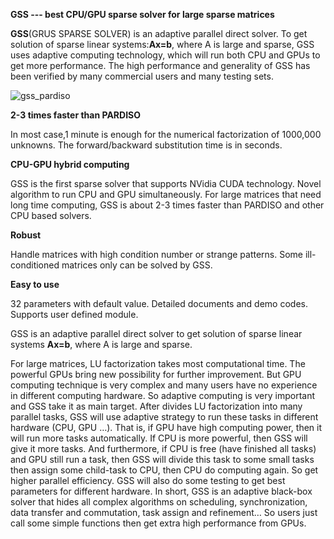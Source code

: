 **GSS --- best CPU/GPU sparse solver for large sparse matrices**

**GSS**(GRUS SPARSE SOLVER) is an adaptive parallel direct solver.
To get solution of sparse linear systems:**Ax=b**, where A is large and sparse,
GSS uses adaptive computing technology, which will run both CPU and GPUs to get more performance.
The high performance and generality of GSS has been verified by many commercial users and many testing sets.

![gss_pardiso](http://www.grusoft.com/wp-content/uploads/2013/11/gss_pardiso.jpg)



**2-3 times faster than PARDISO**

In most case,1 minute is enough for the numerical factorization of 1000,000 unknowns.
The forward/backward substitution time is in seconds.

**CPU-GPU hybrid computing**

GSS is the first sparse solver that supports NVidia CUDA technology.
Novel algorithm to run CPU and GPU simultaneously.
For large matrices that need long time computing, GSS is about 2-3 times faster than PARDISO and other CPU based solvers.

**Robust**

Handle matrices with high condition number or strange patterns. Some ill-conditioned matrices only can be solved by GSS.

**Easy to use**

32 parameters with default value. Detailed documents and demo  codes. Supports user defined module.

 

GSS is an adaptive parallel direct solver to get solution of sparse linear systems
**Ax=b**, where A is large and sparse.

For large matrices, LU factorization takes most computational time. The powerful GPUs bring new possibility for further improvement. But GPU computing technique is very complex and many users have no experience in different computing hardware. So adaptive computing is very important and GSS take it as main target. After divides LU factorization into many parallel tasks, GSS will use adaptive strategy to run these tasks in different hardware (CPU, GPU …). That is, if GPU have high computing power, then it will run more tasks automatically. If CPU is more powerful, then GSS will give it more tasks. And furthermore, if CPU is free (have finished all tasks) and GPU still run a task, then GSS will divide this task to some small tasks then assign some child-task to CPU, then CPU do computing again. So get higher parallel efficiency. GSS will also do some testing to get best parameters for different hardware. In short, GSS is an adaptive black-box solver that hides all complex algorithms on scheduling, synchronization, data transfer and commutation, task assign and refinement… So users just call some simple functions then get extra high performance from GPUs.
